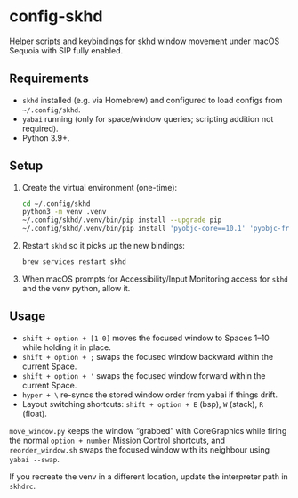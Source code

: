 # config-skhd

Helper scripts and keybindings for skhd window movement under macOS Sequoia with SIP fully enabled.

## Requirements

- `skhd` installed (e.g. via Homebrew) and configured to load configs from `~/.config/skhd`.
- `yabai` running (only for space/window queries; scripting addition not required).
- Python 3.9+.

## Setup

1. Create the virtual environment (one-time):

   ```sh
   cd ~/.config/skhd
   python3 -m venv .venv
   ~/.config/skhd/.venv/bin/pip install --upgrade pip
   ~/.config/skhd/.venv/bin/pip install 'pyobjc-core==10.1' 'pyobjc-framework-Quartz==10.1'
   ```

2. Restart `skhd` so it picks up the new bindings:

   ```sh
   brew services restart skhd
   ```

3. When macOS prompts for Accessibility/Input Monitoring access for `skhd` and the venv python, allow it.

## Usage

- `shift + option + [1-0]` moves the focused window to Spaces 1–10 while holding it in place.
- `shift + option + ;` swaps the focused window backward within the current Space.
- `shift + option + '` swaps the focused window forward within the current Space.
- `hyper + \` re-syncs the stored window order from yabai if things drift.
- Layout switching shortcuts: `shift + option + E` (bsp), `W` (stack), `R` (float).

`move_window.py` keeps the window “grabbed” with CoreGraphics while firing the normal `option + number` Mission Control shortcuts, and `reorder_window.sh` swaps the focused window with its neighbour using `yabai --swap`.

If you recreate the venv in a different location, update the interpreter path in `skhdrc`.